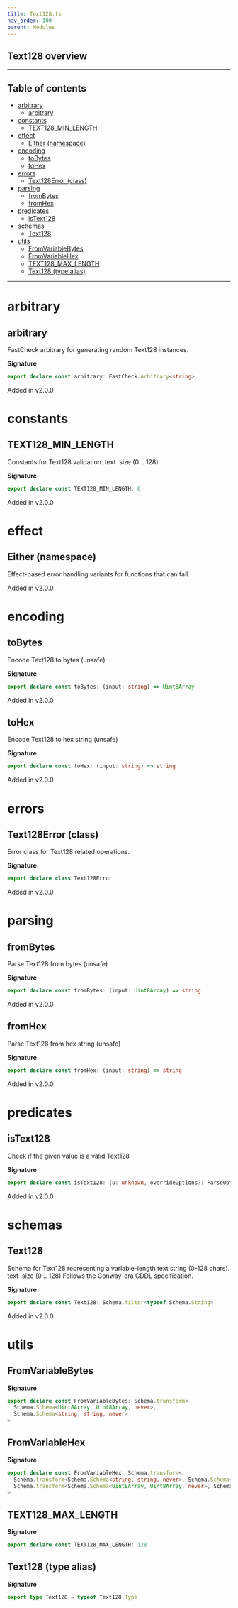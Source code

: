 ```yaml
---
title: Text128.ts
nav_order: 100
parent: Modules
---
```


## Text128 overview

---

<h2 class="text-delta">Table of contents</h2>

- [arbitrary](#arbitrary)
  - [arbitrary](#arbitrary-1)
- [constants](#constants)
  - [TEXT128_MIN_LENGTH](#text128_min_length)
- [effect](#effect)
  - [Either (namespace)](#either-namespace)
- [encoding](#encoding)
  - [toBytes](#tobytes)
  - [toHex](#tohex)
- [errors](#errors)
  - [Text128Error (class)](#text128error-class)
- [parsing](#parsing)
  - [fromBytes](#frombytes)
  - [fromHex](#fromhex)
- [predicates](#predicates)
  - [isText128](#istext128)
- [schemas](#schemas)
  - [Text128](#text128)
- [utils](#utils)
  - [FromVariableBytes](#fromvariablebytes)
  - [FromVariableHex](#fromvariablehex)
  - [TEXT128_MAX_LENGTH](#text128_max_length)
  - [Text128 (type alias)](#text128-type-alias)

---

# arbitrary

## arbitrary

FastCheck arbitrary for generating random Text128 instances.

**Signature**

```ts
export declare const arbitrary: FastCheck.Arbitrary<string>
```

Added in v2.0.0

# constants

## TEXT128_MIN_LENGTH

Constants for Text128 validation.
text .size (0 .. 128)

**Signature**

```ts
export declare const TEXT128_MIN_LENGTH: 0
```

Added in v2.0.0

# effect

## Either (namespace)

Effect-based error handling variants for functions that can fail.

Added in v2.0.0

# encoding

## toBytes

Encode Text128 to bytes (unsafe)

**Signature**

```ts
export declare const toBytes: (input: string) => Uint8Array
```

Added in v2.0.0

## toHex

Encode Text128 to hex string (unsafe)

**Signature**

```ts
export declare const toHex: (input: string) => string
```

Added in v2.0.0

# errors

## Text128Error (class)

Error class for Text128 related operations.

**Signature**

```ts
export declare class Text128Error
```

Added in v2.0.0

# parsing

## fromBytes

Parse Text128 from bytes (unsafe)

**Signature**

```ts
export declare const fromBytes: (input: Uint8Array) => string
```

Added in v2.0.0

## fromHex

Parse Text128 from hex string (unsafe)

**Signature**

```ts
export declare const fromHex: (input: string) => string
```

Added in v2.0.0

# predicates

## isText128

Check if the given value is a valid Text128

**Signature**

```ts
export declare const isText128: (u: unknown, overrideOptions?: ParseOptions | number) => u is string
```

Added in v2.0.0

# schemas

## Text128

Schema for Text128 representing a variable-length text string (0-128 chars).
text .size (0 .. 128)
Follows the Conway-era CDDL specification.

**Signature**

```ts
export declare const Text128: Schema.filter<typeof Schema.String>
```

Added in v2.0.0

# utils

## FromVariableBytes

**Signature**

```ts
export declare const FromVariableBytes: Schema.transform<
  Schema.Schema<Uint8Array, Uint8Array, never>,
  Schema.Schema<string, string, never>
>
```

## FromVariableHex

**Signature**

```ts
export declare const FromVariableHex: Schema.transform<
  Schema.transform<Schema.Schema<string, string, never>, Schema.Schema<Uint8Array, Uint8Array, never>>,
  Schema.transform<Schema.Schema<Uint8Array, Uint8Array, never>, Schema.Schema<string, string, never>>
>
```

## TEXT128_MAX_LENGTH

**Signature**

```ts
export declare const TEXT128_MAX_LENGTH: 128
```

## Text128 (type alias)

**Signature**

```ts
export type Text128 = typeof Text128.Type
```
